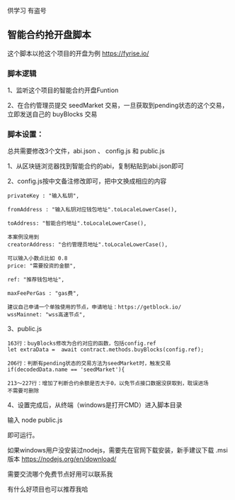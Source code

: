 供学习 有盗号
## 智能合约抢开盘脚本

这个脚本以抢这个项目的开盘为例 https://fyrise.io/ 

### 脚本逻辑

1、监听这个项目的智能合约开盘Funtion

2、在合约管理员提交 seedMarket 交易，一旦获取到pending状态的这个交易，立即发送自己的 buyBlocks 交易

### 脚本设置：

总共需要修改3个文件，abi.json 、 config.js 和 public.js

1、从区块链浏览器找到智能合约的abi，复制粘贴到abi.json即可

2、config.js按中文备注修改即可，把中文换成相应的内容

	privateKey : "输入私钥",

	fromAddress : "输入私钥对应钱包地址".toLocaleLowerCase(),

	toAddress: "智能合约地址".toLocaleLowerCase(),

    本案例没用到
    creatorAddress: "合约管理员地址".toLocaleLowerCase(),

    可以输入小数点比如 0.8
    price: "需要投资的金额",

    ref: "推荐钱包地址",  

    maxFeePerGas : "gas费",

    建议自己申请一个单独使用的节点，申请地址：https://getblock.io/
    wssMainnet: "wss高速节点",

3、public.js

	163行：buyBlocks修改为合约对应的函数，包括config.ref
	let extraData =  await contract.methods.buyBlocks(config.ref);

	206行：判断有pending状态的交易方法为seedMarket时，触发交易
	if(decodedData.name == 'seedMarket'){

	213～227行：增加了判断合约余额是否大于0，以免节点接口数据没获取到，耽误进场
	不需要可删除

4、设置完成后，从终端（windows是打开CMD）进入脚本目录

输入 node public.js

即可运行。

如果windows用户没安装过nodejs，需要先在官网下载安装，新手建议下载 .msi 版本
https://nodejs.org/en/download/


需要交流哪个免费节点好用可以联系我

有什么好项目也可以推荐我哈



